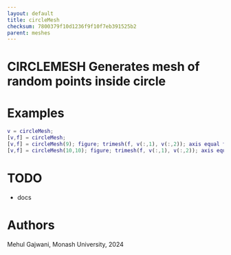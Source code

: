 ```yaml
---
layout: default
title: circleMesh
checksum: 7800379f10d1236f9f10f7eb391525b2
parent: meshes
---
```



 
# CIRCLEMESH Generates mesh of random points inside circle
 
# Examples
```matlab
v = circleMesh;
[v,f] = circleMesh;
[v,f] = circleMesh(9); figure; trimesh(f, v(:,1), v(:,2)); axis equal tight;
[v,f] = circleMesh(10,10); figure; trimesh(f, v(:,1), v(:,2)); axis equal tight;
```
 
# TODO
-  docs 
 
# Authors

Mehul Gajwani, Monash University, 2024

